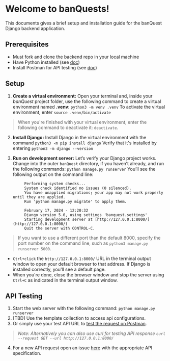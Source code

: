 # Welcome to banQuests!

This documents gives a brief setup and installation guide for the banQuest Django backend application.

## Prerequisites
- Must fork and clone the backend repo in your local machine
- Have Python installed (see [doc](https://wiki.python.org/moin/BeginnersGuide/Download))
- Install Postman for API testing (see [doc](https://www.postman.com/downloads/))

## Setup

1. **Create a virtual environment:**
Open your terminal and, inside your _banQuest_ project folder, use the following command to create a virtual environment named **.venv**: `python3 -m venv .venv`
To activate the virtual environment, enter
`source .venv/bin/activate`

> When you're finished with your virtual environment, enter the following command to deactivate it: `deactivate`.
2. **Install Django:**
Install Django in the virtual environment with the command
`python3 -m pip install django` 
Verify that it's installed by entering
`python3 -m django --version`
3. **Run on development server:**
Let’s verify your Django project works. Change into the outer  `banQuest`  directory, if you haven’t already, and run the following commands:
`python manage.py runserver`
You’ll see the following output on the command line:

		    Performing system checks...
		    System check identified no issues (0 silenced).
		    You have unapplied migrations; your app may not work properly until they are applied.
            Run 'python manage.py migrate' to apply them.
            
            February 17, 2024 - 12:20:32
            Django version 5.0, using settings 'banquest.settings'
            Starting development server at [http://127.0.0.1:8000/](http://127.0.0.1:8000/)
            Quit the server with CONTROL-C.

> If you want to use a different port than the default 8000, specify the port number on the command line, such as  `python3 manage.py runserver 5000`.
    
- `Ctrl+click`  the  `http://127.0.0.1:8000/`  URL in the terminal output window to open your default browser to that address. If Django is installed correctly, you'll see a default page.
- When you're done, close the browser window and stop the server using  `Ctrl+C`  as indicated in the terminal output window.

##  API Testing
1. Start the web server with the following command:
`python manage.py runserver`
2. [TBD] Use the template collection to access api configurations.
3. Or simply use your test API URL to [test the request on Postman](https://www.geeksforgeeks.org/basics-of-api-testing-using-postman/).
> *_Note_: Alternatively you can also use curl for testing API response
> `curl --request GET --url http://127.0.0.1:8000/`*
4.  For a new API request open an issue [here](https://github.com/dosXdev/banQuest/issues) with the appropriate API specification.